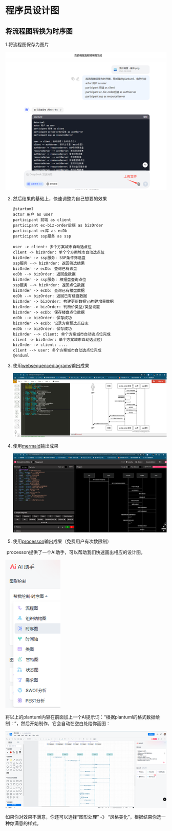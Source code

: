 # 程序员设计图



## 将流程图转换为时序图

1.将流程图保存为图片

![image-20250319143132044](img/programerdesignDiagram/image-20250319143132044.png)

2. 然后结果的基础上，快速调整为自己想要的效果

   ```plantuml
   @startuml
   actor 用户 as user
   participant 前端 as client
   participant ec-biz-order后端 as bizOrder
   participant ec库 as ecDb
   participant ssp服务 as ssp
   
   user -> client: 多个方案城市自动选点位
   client -> bizOrder: 单个个方案城市自动选点位
   bizOrder -> ssp服务: SSP条件筛选盘
   ssp服务 --> bizOrder: 返回筛选结果
   bizOrder -> ecDb: 查询已有该盘
   ecDb --> bizOrder: 返回盘数据
   bizOrder -> ssp服务: 根据盘查询点位
   ssp服务 --> bizOrder: 返回点位数据
   bizOrder -> ecDb: 查询已有楼盘数据
   ecDb --> bizOrder: 返回已有楼盘数据
   bizOrder -> bizOrder: 构建更新数据\n构建增量数据
   bizOrder -> bizOrder: 判断价类型/类型设置
   bizOrder -> ecDb: 保存楼盘点位数据
   ecDb --> bizOrder: 保存成功
   bizOrder -> ecDb: 记录方案预选点日志
   ecDb --> bizOrder: 保存成功
   bizOrder --> client: 单个方案城市自动选点位完成
   client -> bizOrder: 单个方案城市自动选点位）
   bizOrder -> client: ....
   client --> user: 多个方案城市自动选点位完成
   @enduml
   ```

3. 使用[websequencediagrams](https://www.websequencediagrams.com/)输出成果

   ![image-20250319143429046](img/programerdesignDiagram/image-20250319143429046.png)

4. 使用[mermaid](https://mermaid.live/edit)输出成果

   ![image-20250319143614892](img/programerdesignDiagram/image-20250319143614892.png)

5. 使用[processon](https://www.processon.com/)输出成果（免费用户有次数限制）

​		   processon提供了一个AI助手，可以帮助我们快速画出相应的设计图。

![image-20250319143744105](img/programerdesignDiagram/image-20250319143744105.png)

将以上的plantuml内容在前面加上一个AI提示词：“根据plantuml的格式数据绘制：”，然后开始制作，它会自动在空白处给你画图：

![image-20250319144012025](img/programerdesignDiagram/image-20250319144012025.png)

如果你对效果不满意，你还可以选择“图形处理” -》 “风格美化”，根据结果你选一种你满意的样式。